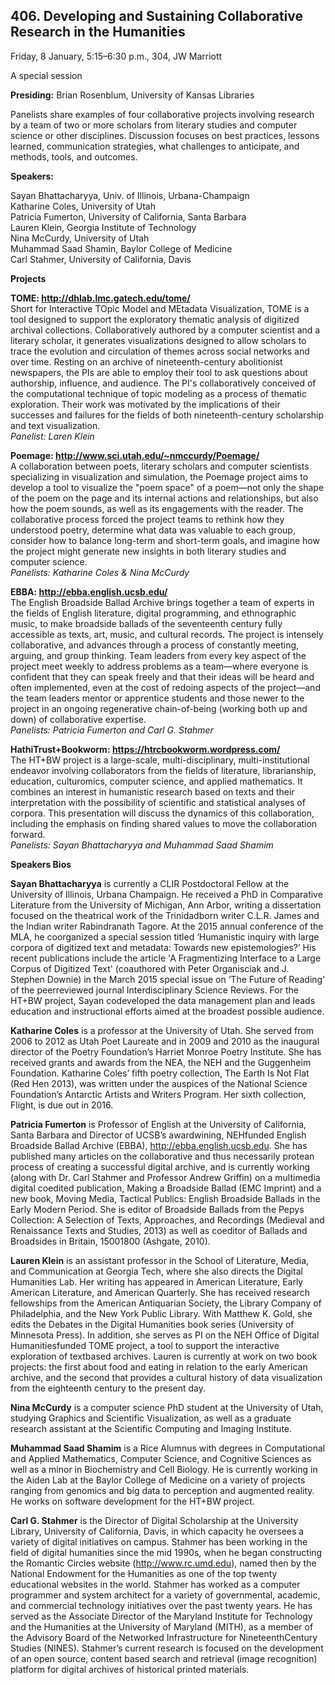 ## 406. Developing and Sustaining Collaborative Research in the Humanities

Friday, 8 January, 5:15–6:30 p.m., 304, JW Marriott  

A special session  

**Presiding:** Brian Rosenblum, University of Kansas Libraries  

Panelists share examples of four collaborative projects involving research by a team of two or more scholars from literary studies and computer science or other disciplines. Discussion focuses on best practices, lessons learned, communication strategies, what challenges to anticipate, and methods, tools, and outcomes.

**Speakers:**

Sayan Bhattacharyya, Univ. of Illinois, Urbana-Champaign  
Katharine Coles, University of Utah  
Patricia Fumerton, University of California, Santa Barbara  
Lauren Klein, Georgia Institute of Technology  
Nina McCurdy, University of Utah  
Muhammad Saad Shamin, Baylor College of Medicine  
Carl Stahmer, University of California, Davis  

**Projects**  

**TOME: http://dhlab.lmc.gatech.edu/tome/**  
Short for Interactive TOpic Model and MEtadata Visualization, TOME is a tool designed to support the exploratory thematic analysis of digitized archival collections. Collaboratively authored by a computer scientist and a literary scholar, it generates visualizations designed to allow scholars to trace the evolution and circulation of themes across social networks and over time. Resting on an archive of nineteenth-century abolitionist newspapers, the PIs are able to employ their tool to ask questions about authorship, influence, and audience. The PI's collaboratively conceived of the computational technique of topic modeling as a process of thematic exploration. Their work was motivated by the implications of their successes and failures for the fields of both nineteenth-century scholarship and text visualization.  
*Panelist: Laren Klein*

**Poemage: http://www.sci.utah.edu/~nmccurdy/Poemage/**  
A collaboration between poets, literary scholars and computer scientists specializing in visualization and simulation, the Poemage project aims to develop a tool to visualize the "poem space" of a poem—not only the shape of the poem on the page and its internal actions and relationships, but also how the poem sounds, as well as its engagements with the reader. The collaborative process forced the project teams to rethink how they understood poetry, determine what data was valuable to each group, consider how to balance long-term and short-term goals, and imagine how the project might generate new insights in both literary studies and computer science.  
*Panelists: Katharine Coles & Nina McCurdy*

**EBBA: http://ebba.english.ucsb.edu/**  
The English Broadside Ballad Archive brings together a team of experts in the fields of English literature, digital programming, and ethnographic music, to make broadside ballads of the seventeenth century fully accessible as texts, art, music, and cultural records. The project is intensely collaborative, and advances through a process of constantly meeting, arguing, and group thinking. Team leaders from every key aspect of the project meet weekly to address problems as a team—where everyone is confident that they can speak freely and that their ideas will be heard and often implemented, even at the cost of redoing aspects of the project—and the team leaders mentor or apprentice students and those newer to the project in an ongoing regenerative chain-of-being (working both up and down) of collaborative expertise.  
*Panelists: Patricia Fumerton and Carl G. Stahmer*

**HathiTrust+Bookworm: https://htrcbookworm.wordpress.com/**  
The HT+BW project is a large-scale, multi-disciplinary, multi-institutional endeavor involving collaborators from the fields of literature, librarianship, education, culturomics, computer science, and applied mathematics. It combines an interest in humanistic research based on texts and their interpretation with the possibility of scientific and statistical analyses of corpora. This presentation will discuss the dynamics of this collaboration, including the emphasis on finding shared values to move the collaboration forward.  
*Panelists: Sayan Bhattacharyya and Muhammad Saad Shamim*

**Speakers Bios**  

**Sayan Bhattacharyya** is currently a CLIR Postdoctoral Fellow at the University of Illinois, Urbana­ Champaign. He received a PhD in Comparative Literature from the University of Michigan, Ann Arbor, writing a dissertation focused on the theatrical work of the Trinidad­born writer C.L.R. James and the Indian writer Rabindranath Tagore. At the 2015 annual conference of the MLA, he co­organized a special session titled ‘Humanistic inquiry with large corpora of digitized text and metadata: Towards new epistemologies?’ His recent publications include the article 'A Fragmentizing Interface to a Large Corpus of Digitized Text' (co­authored with Peter Organisciak and J. Stephen Downie) in the March 2015 special issue on ‘The Future of Reading’ of the peer­reviewed journal Interdisciplinary Science Reviews. For the HT+BW project, Sayan co­developed the data management plan and leads education and instructional efforts aimed at the broadest possible audience.

**Katharine Coles** is a professor at the University of Utah. She served from 2006 to 2012 as Utah Poet Laureate and in 2009 and 2010 as the inaugural director of the Poetry Foundation’s Harriet Monroe Poetry Institute. She has received grants and awards from the NEA, the NEH and the Guggenheim Foundation. Katharine Coles’ fifth poetry collection, The Earth Is Not Flat (Red Hen 2013), was written under the auspices of the National Science Foundation’s Antarctic Artists and Writers Program. Her sixth collection, Flight, is due out in 2016.

**Patricia Fumerton** is Professor of English at the University of California, Santa Barbara and Director of UCSB’s award­wining, NEH­funded English Broadside Ballad Archive (EBBA), http://ebba.english.ucsb.edu. She has published many articles on the collaborative and thus necessarily protean process of creating a successful digital archive, and is currently working (along with Dr. Carl Stahmer and Professor Andrew Griffin) on a multi­media digital co­edited publication, Making a Broadside Ballad (EMC Imprint) and a new book, Moving Media, Tactical Publics: English Broadside Ballads in the Early Modern Period. She is editor of Broadside Ballads from the Pepys Collection: A Selection of Texts, Approaches, and Recordings (Medieval and Renaissance Texts and Studies, 2013) as well as co­editor of Ballads and Broadsides in Britain, 1500­1800 (Ashgate, 2010).

**Lauren Klein** is an assistant professor in the School of Literature, Media, and Communication at Georgia Tech, where she also directs the Digital Humanities Lab. Her writing has appeared in American Literature, Early American Literature, and American Quarterly. She has received research fellowships from the American Antiquarian Society, the Library Company of Philadelphia, and the New York Public Library. With Matthew K. Gold, she edits the Debates in the Digital Humanities book series (University of Minnesota Press). In addition, she serves as PI on the NEH Office of Digital Humanities­funded TOME project, a tool to support the interactive exploration of text­based archives. Lauren is currently at work on two book projects: the first about food and eating in relation to the early American archive, and the second that provides a cultural history of data visualization from the eighteenth century to the present day.

**Nina McCurdy** is a computer science PhD student at the University of Utah, studying Graphics and Scientific Visualization, as well as a graduate research assistant at the Scientific Computing and Imaging Institute.

**Muhammad Saad Shamim** is a Rice Alumnus with degrees in Computational and Applied Mathematics, Computer Science, and Cognitive Sciences as well as a minor in Biochemistry and Cell Biology. He is currently working in the Aiden Lab at the Baylor College of Medicine on a variety of projects ranging from genomics and big data to perception and augmented reality. He works on software development for the HT+BW project.

**Carl G. Stahmer** is the Director of Digital Scholarship at the University Library, University of California, Davis, in which capacity he oversees a variety of digital initiatives on campus. Stahmer has been working in the field of digital humanities since the mid 1990s, when he began constructing the Romantic Circles website (http://www.rc.umd.edu), named then by the National Endowment for the Humanities as one of the top twenty educational websites in the world. Stahmer has worked as a computer programmer and system architect for a variety of governmental, academic, and commercial technology initiatives over the past twenty years. He has served as the Associate Director of the Maryland Institute for Technology and the Humanities at the University of Maryland (MITH), as a member of the Advisory Board of the Networked Infrastructure for Nineteenth­Century Studies (NINES). Stahmer’s current research is focused on the development of an open source, content based search and retrieval (image recognition) platform for digital archives of historical printed materials.







